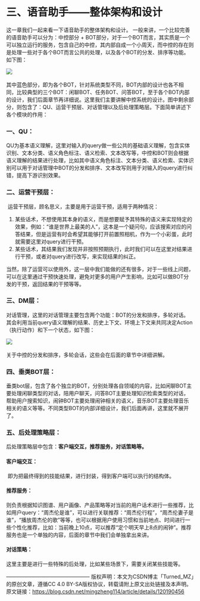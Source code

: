 # 三、语音助手——整体架构和设计

这一章我们一起来看一下语音助手的整体架构和设计。
		一般来讲，一个比较完善的语音助手可以分为：中控部分 + BOT部分，对于一个BOT而言，其实质是一个可以独立运行的服务，包含自己的中控，其内部自成一个小周天，而中控的存在则是处理一些对于各个BOT而言公共的处理，以及各个BOT的分发、排序等功能。如下图：

![](..\..\images\语音助手整体架构设计.jpg)

其中蓝色部分，即为各个BOT，针对系统类型不同，BOT内部的设计也各不相同，比较典型的三个BOT：闲聊BOT、任务BOT、问答BOT，至于各个BOT内部的设计，我们后面章节再详细说。这里我们主要讲解中控系统的设计。图中剩余部分，则包含了：QU、运营干预层、对话管理以及后处理策略层。下面简单讲述下各个模块的作用：

### 一、QU：

​        QU为基本语义理解，这里对输入的query做一些公共的基础语义理解，包含实体识别、文本分类、语义角色标注、语义检索、文本改写等，中控和BOT则会根据语义理解的结果进行处理，比如其中语义角色标注、文本分类、语义检索、实体识别可以用于对话管理中BOT的分发和排序、文本改写则用于对输入的query进行纠错，提高下游识别效果。

### 二、运营干预层：

​        运营干预层，顾名思义，主要是用于运营干预，适用于两种情况：

1. 某些话术，不想使用其本身的语义，而是想要赋予其特殊的语义来实现特定的效果，例如：“谁是世界上最美的人”，这本是一个疑问句，应该搜索对应的问答结果，但是运营有时会希望其能够打开前置照相机，作为一个小彩蛋，此时就需要这里对query进行干预。
2. 某些话术，其结果我们发现并非按照预期执行，此时我们可以在这里对结果进行干预，或者对query进行改写，来实现结果的纠正。

​    	当然，除了运营可以使用外，这一层中我们能做的还有很多，对于一些线上问题，可以在这里通过干预快速处理，避免对更多的用户产生影响，比如可以做BOT分发的干预，返回结果的干预等等。

### 三、DM层：

​        对话管理，这里的对话管理主要包含两个功能：BOT的分发和排序，多轮对话。其会利用当前query语义理解的结果、历史上下文、环境上下文来共同决定Action（执行动作）和下一个状态，如下图：

![](..\..\images\语音助手DM层架构.jpg)

关于中控的分发和排序，多轮会话，这些会在后面的章节中详细讲解。

### 四、垂类BOT层：

​        垂类bot层，包含了各个独立的BOT，分别处理各自领域的内容，比如闲聊BOT主要处理闲聊类型的对话，陪用户聊天，问答BOT主要处理知识检索类型的对话，帮助用户搜索知识，闹钟BOT主要处理闹钟相关的语义，音乐BOT主要处理音乐相关的语义等等。不同类型BOT的内部详细设计，我们后面再讲，这里就不展开了。

###  五、后处理策略层：

​        后处理策略层中包含：**客户端交互，推荐服务，对话策略等。**

#### 客户端交互：

​		即为把最终得到的技能结果，进行封装，得到客户端可以执行的结构体。

#### 推荐服务：

​		则负责根据知识图谱、用户画像、产品策略等对当前的用户话术进行一些推荐，比如用户query：“周杰伦是谁”，可以进行关联推荐：“周杰伦行程”，“周杰伦妻子是谁”，“播放周杰伦的歌”等等，也可以根据用户使用习惯和当前地点、时间进行一些个性化推荐，比如：当前晚上10点，可以推荐“定个明天早上8点的闹钟”。推荐服务也是一个单独的内容，后面的章节中我们会单独拿出来讲。

#### 对话策略：

​		这里主要是进行一些特殊的后处理，比如某些场景下，需要关闭某些技能等。 

————————————————
版权声明：本文为CSDN博主「Turned_MZ」的原创文章，遵循CC 4.0 BY-SA版权协议，转载请附上原文出处链接及本声明。
原文链接：https://blog.csdn.net/mingzheng114/article/details/120190456